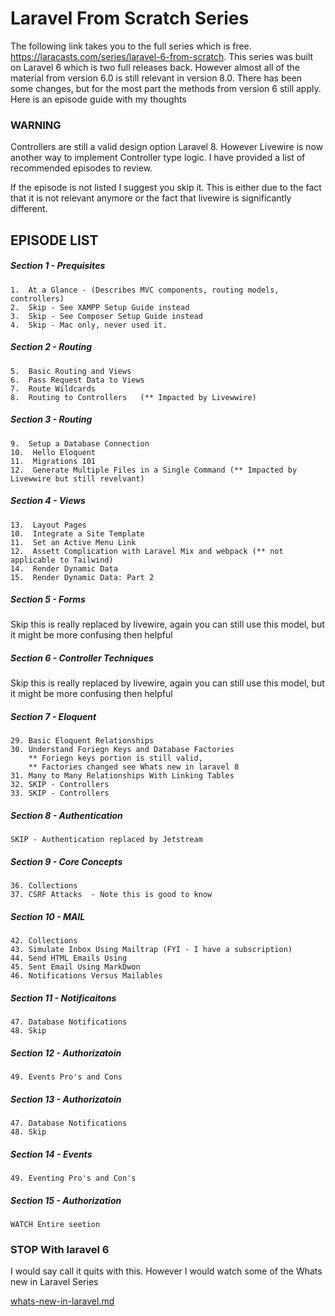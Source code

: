# Laravel From Scratch Series 

The following link takes you to the full series which is free.   https://laracasts.com/series/laravel-6-from-scratch.   This series was built on Laravel 6 which is two full releases back.   However almost all of the material from version 6.0 is still relevant in version 8.0.   There has been some changes, but for the most part the methods from version 6 still apply.   Here is an episode guide with my thoughts

### WARNING
  Controllers are still a valid design option  Laravel 8.   However Livewire is now another way to implement Controller type logic.   I have provided a list of recommended episodes to review.   
  
  If the episode is not listed I suggest you skip it.  This is either due to the fact that it is not relevant anymore or the fact that livewire is significantly different.


## EPISODE LIST


##### Section 1 - Prequisites
    1.  At a Glance - (Describes MVC components, routing models, controllers)
    2.  Skip - See XAMPP Setup Guide instead 
    3.  Skip - See Composer Setup Guide instead 
    4.  Skip - Mac only, never used it.

##### Section 2 - Routing
    5.  Basic Routing and Views
    6.  Pass Request Data to Views
    7.  Route Wildcards  
    8.  Routing to Controllers   (** Impacted by Livewwire)

##### Section 3 - Routing
    9.  Setup a Database Connection
    10.  Hello Eloquent
    11.  Migrations 101  
    12.  Generate Multiple Files in a Single Command (** Impacted by Livewwire but still revelvant)

##### Section 4 - Views
    13.  Layout Pages
    10.  Integrate a Site Template
    11.  Set an Active Menu Link  
    12.  Assett Complication with Laravel Mix and webpack (** not applicable to Tailwind)
    14.  Render Dynamic Data  
    15.  Render Dynamic Data: Part 2

##### Section 5 - Forms

Skip this is really replaced by livewire, again you can still use this model, but it might be more confusing then helpful

##### Section 6 - Controller Techniques

Skip this is really replaced by livewire, again you can still use this model, but it might be more confusing then helpful

##### Section 7 - Eloquent

    29. Basic Eloquent Relationships
    30. Understand Foriegn Keys and Database Factories
        ** Foriegn keys portion is still valid, 
        ** Factories changed see Whats new in laravel 8
    31. Many to Many Relationships With Linking Tables
    32. SKIP - Controllers
    33. SKIP - Controllers

##### Section 8 - Authentication
    SKIP - Authentication replaced by Jetstream

##### Section 9 - Core Concepts
    36. Collections
    37. CSRF Attacks  - Note this is good to know

##### Section 10 - MAIL
    42. Collections
    43. Simulate Inbox Using Mailtrap (FYI - I have a subscription)
    44. Send HTML Emails Using
    45. Sent Email Using MarkDwon
    46. Notifications Versus Mailables

##### Section 11 - Notificaitons
    47. Database Notifications
    48. Skip

##### Section 12 - Authorizatoin
    49. Events Pro's and Cons

##### Section 13 - Authorizatoin
    47. Database Notifications
    48. Skip

##### Section 14 - Events
    49. Eventing Pro's and Con's

##### Section 15 - Authorization
    WATCH Entire seetion

### STOP With laravel 6

I would say call it quits with this.   However I would watch some of the Whats new in Laravel  Series

[whats-new-in-laravel.md](whats-new-in-laravel.md)